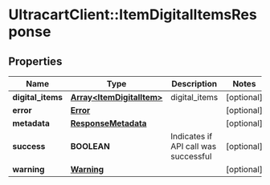 # UltracartClient::ItemDigitalItemsResponse

## Properties
Name | Type | Description | Notes
------------ | ------------- | ------------- | -------------
**digital_items** | [**Array&lt;ItemDigitalItem&gt;**](ItemDigitalItem.md) | digital_items | [optional] 
**error** | [**Error**](Error.md) |  | [optional] 
**metadata** | [**ResponseMetadata**](ResponseMetadata.md) |  | [optional] 
**success** | **BOOLEAN** | Indicates if API call was successful | [optional] 
**warning** | [**Warning**](Warning.md) |  | [optional] 


